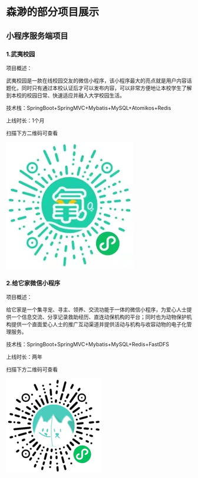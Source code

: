 # 森渺的部分项目展示

## 小程序服务端项目

### 1.武夷校园

项目概述：

武夷校园是一款在线校园交友的微信小程序，该小程序最大的亮点就是用户内容话题化，同时只有通过本校认证后才可以发布内容，可以非常方便地让本校学生了解到本校的校园日常、快速适应并融入大学校园生活。

技术栈：SpringBoot+SpringMVC+Mybatis+MySQL+Atomikos+Redis

上线时长：1个月

扫描下方二维码可查看

![img.png](QRcode/wuYiCampusQR.png)

### 2.给它家微信小程序

项目概述：

给它家是一个集寻宠、寻主、领养、交流功能于一体的微信小程序，为爱心人士提供一个信息交流、分享记录救助经历、直连动保机构的平台；同时也为动物保护机构提供一个直面爱心人士的推广互动渠道并提供活动与机构与收容动物的电子化管理服务。

技术栈：SpringBoot+SpringMVC+Mybatis+MySQL+Redis+FastDFS

上线时长：两年

扫描下方二维码可查看

![img.png](QRcode/giveItHomeQR.png)
